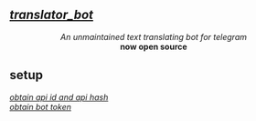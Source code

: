 ## [*translator_bot*](https://t.me/translator_v1bot)

<div align="center">

*An unmaintained text translating bot for telegram*
<br>
__now open source__
</div>

## setup

[*obtain api id and api hash*](https://my.telegram.org/apps)
<br>
[*obtain bot token*](https://t.me/botfather)

